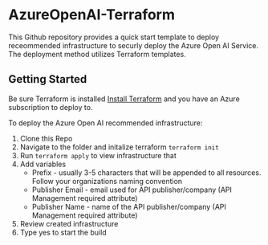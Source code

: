 # AzureOpenAI-Terraform

This Github repository provides a quick start template to deploy receommended infrastructure to securly deploy the Azure Open AI Service. The deployment method utilizes Terraform templates. 

## Getting Started
Be sure Terraform is installed [Install Terraform](https://learn.microsoft.com/en-us/azure/developer/terraform/quickstart-configure) and you have an Azure subscription to deploy to. 


To deploy the Azure Open AI recommended infrastructure:
1. Clone this Repo
2. Navigate to the folder and initalize terraform `terraform init`
3. Run `terraform apply` to view infrastructure that 
4. Add variables
    - Prefix - usually 3-5 characters that will be appended to all resources. Follow your organizations naming convention 
    - Publisher Email - email used for API publisher/company (API Management required attribute)
    - Publisher Name - name of the API publisher/company (API Management required attribute)
5. Review created infrastructure 
6. Type yes to start the build



    